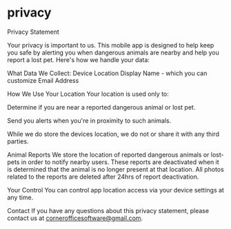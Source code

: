 # privacy
Privacy Statement

Your privacy is important to us. This mobile app is designed to help keep you safe by alerting you when dangerous animals are nearby and help you report a lost pet. Here's how we handle your data:

What Data We Collect:
Device Location
Display Name - which you can customize
Email Address

How We Use Your Location
Your location is used only to:

Determine if you are near a reported dangerous animal or lost pet.

Send you alerts when you're in proximity to such animals.

While we do store the devices location, we do not or share it with any third parties.

Animal Reports
We store the location of reported dangerous animals or lost-pets in order to notify nearby users. These reports are deactivated when it is determined that the animal is no longer present at that location. All photos related to the reports are deleted after 24hrs of report deactivation.

Your Control
You can control app location access via your device settings at any time.

Contact
If you have any questions about this privacy statement, please contact us at cornerofficesoftware@gmail.com.
